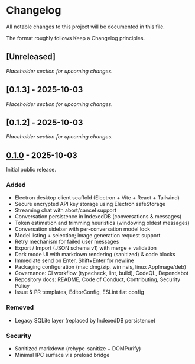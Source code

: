 # Changelog

All notable changes to this project will be documented in this file.

The format roughly follows Keep a Changelog principles.

## [Unreleased]
_Placeholder section for upcoming changes._

## [0.1.3] - 2025-10-03
_Placeholder section for upcoming changes._

## [0.1.2] - 2025-10-03
_Placeholder section for upcoming changes._

## [0.1.0] - 2025-10-03
Initial public release.

### Added
- Electron desktop client scaffold (Electron + Vite + React + Tailwind)
- Secure encrypted API key storage using Electron safeStorage
- Streaming chat with abort/cancel support
- Conversation persistence in IndexedDB (conversations & messages)
- Token estimation and trimming heuristics (windowing oldest messages)
- Conversation sidebar with per-conversation model lock
- Model listing + selection; image generation request support
- Retry mechanism for failed user messages
- Export / Import (JSON schema v1) with merge + validation
- Dark mode UI with markdown rendering (sanitized) & code blocks
- Immediate send on Enter, Shift+Enter for newline
- Packaging configuration (mac dmg/zip, win nsis, linux AppImage/deb)
- Governance: CI workflow (typecheck, lint, build), CodeQL, Dependabot
- Repository docs: README, Code of Conduct, Contributing, Security Policy
- Issue & PR templates, EditorConfig, ESLint flat config

### Removed
- Legacy SQLite layer (replaced by IndexedDB persistence)

### Security
- Sanitized markdown (rehype-sanitize + DOMPurify)
- Minimal IPC surface via preload bridge

[0.1.0]: https://github.com/AshkanHovold/openrouter-desktop/releases/tag/v0.1.0
